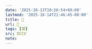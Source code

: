 ```yaml
---
date: '2025-10-13T10:26:54+08:00'
lastmod: '2025-10-14T21:46:45-08:00'
title: 􀃓
url: 􀃓
tags: [探]
src: DCCV
note:
---
```

